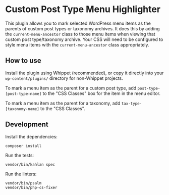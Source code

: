 # Custom Post Type Menu Highlighter

This plugin allows you to mark selected WordPress menu items as the parents of custom post types or taxonomy archives. It does this by adding the `current-menu-ancestor` class to those menu items when viewing that custom post type/taxonomy archive. Your CSS will need to be configured to style menu items with the `current-menu-ancestor` class appropriately.

## How to use

Install the plugin using Whippet (recommended), or copy it directly into your `wp-content/plugins/` directory for non-Whippet projects.

To mark a menu item as the parent for a custom post type, add `post-type-[post-type-name]` to the "CSS Classes" box for the item in the menu editor.

To mark a menu item as the parent for a taxonomy, add `tax-type-[taxonomy-name]` to the "CSS Classes".

## Development

Install the dependencies:

```
composer install
```

Run the tests:

```
vendor/bin/kahlan spec
```

Run the linters:

```
vendor/bin/psalm
vendor/bin/php-cs-fixer
```

